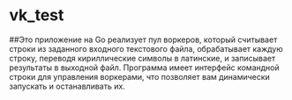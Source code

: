 # vk_test

##Это приложение на Go реализует пул воркеров, который считывает строки из заданного входного текстового файла, обрабатывает каждую строку, переводя кириллические символы в латинские, и записывает результаты в выходной файл. Программа имеет интерфейс командной строки для управления воркерами, что позволяет вам динамически запускать и останавливать их.
